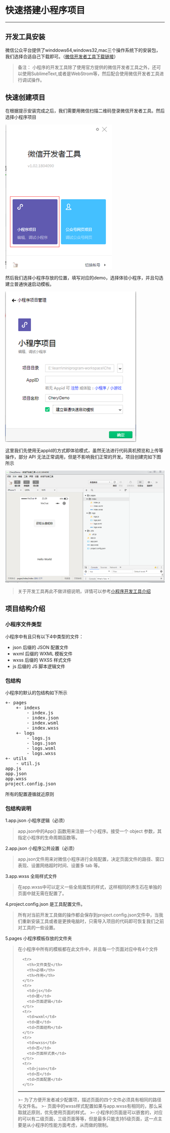 # 快速搭建小程序项目

---

## 开发工具安装

微信公众平台提供了winddows64,windows32,mac三个操作系统下的安装包，我们选择合适自己下载即可。（[微信开发者工具下载链接](https://developers.weixin.qq.com/miniprogram/dev/devtools/download.html)）

>备注： 小程序的开发工具除了使用官方提供的微信开发者工具之外，还可以使用SublimeText,或者是WebStrom等，然后配合使用微信开发者工具进行调试操作。

## 快速创建项目

在根据提示安装完成之后，我们需要用微信扫描二维码登录微信开发者工具。然后选择小程序项目

![avatar](images/choose.png)

然后我们选择小程序存放的位置，填写对应的demo，选择体验小程序，并且勾选建立普通快速启动模板。

![avatar](images/newDemo.png)

这里我们先使用无appId的方式即体验模式，虽然无法进行代码真机预览和上传等操作，部分 API 无法正常调用，但是不影响我们正常的开发。项目创建完如下图所示

![avatar](images/demo-detail.png)

> 关于开发工具再此不做详细说明，详情可以参考[小程序开发工具介绍](https://developers.weixin.qq.com/miniprogram/dev/devtools/page.html#%E5%90%AF%E5%8A%A8%E9%A1%B5)

## 项目结构介绍

### 小程序文件类型

小程序中有且只有以下4中类型的文件：

- json 后缀的 JSON 配置文件
- wxml 后缀的 WXML 模板文件
- wxss 后缀的 WXSS 样式文件
- js 后缀的 JS 脚本逻辑文件

### 包结构

小程序的默认的包结构如下所示

<pre>
+- pages
	+- indexs
		- index.js
		- index.json
		- index.wsml
		- index.wxss
	+- logs
		- logs.js
		- logs.json
		- logs.wsml
		- logs.wxss
+- utils
	- util.js
app.js
app.json
app.wxss
project.config.json
</pre> 

所有的配置遵循就近原则

### 包结构说明

1.app.json 小程序逻辑（必须）
> app.json中的App() 函数用来注册一个小程序。接受一个 object 参数，其指定小程序的生命周期函数等。

2.app.json 小程序公共设置（必须）
> app.json文件用来对微信小程序进行全局配置，决定页面文件的路径、窗口表现、设置网络超时时间、设置多 tab 等。

3.app.wxss 全局样式文件 
> 在app.wxss中可以定义一些全局属性的样式，这样相同的养生石在单独的页面中就无需在配置了。

4.project.config.json 是工具配置文件。

> 所有对当前开发工具做的操作都会保存到project.config.json文件中，当我们重新安装工具或者是更换电脑时，只需导入项目的代码即可恢复我们之前对工具的一些设置。

 
5.pages 小程序模板存放的文件夹
> 在小程序中所有的模板都在此文件中，并且每一个页面对应中有4个文件
> <table border="1">
	  <tr>
	    <th>文件类型</th>
	    <th>必填</th>
	    <th>作用</th>
	  </tr>
	  <tr>
	    <td>js</td>
	    <td>是</td>
	    <td>页面逻辑</td>
	  </tr>
	  <tr>
	    <td>wxml</td>
	    <td>是</td>
	    <td>页面结构</td>
	  </tr>
      <tr>
	    <td>wxss</td>
	    <td>否</td>
	    <td>页面样式表</td>
	  </tr>
      <tr>
	    <td>json</td>
	    <td>否</td>
	    <td>页面配置</td>
	  </tr>
</table>
>- 为了方便开发者减少配置项，描述页面的四个文件必须具有相同的路径与文件名。  
>- 页面中的wxss样式配置如果与app.wxss有相同的，那么采取就近原则，优先使用页面的样式。 
>- 小程序的页面是可以嵌套的，对应的可以有二级页面，三级页面等等，但是最多只能支持5级页面，这一点主要是从小程序的性能方面考虑，从而做的限制。  






